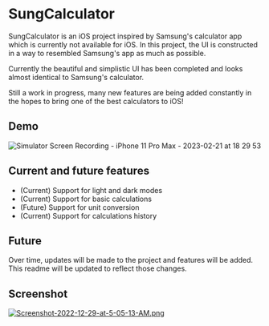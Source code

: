 
# SungCalculator

SungCalculator is an iOS project inspired by Samsung's calculator app
which is currently not available for iOS. In this project, the UI
is constructed in a way to resembled Samsung's app as much as possible.

Currently the beautiful and simplistic UI has been completed and looks
almost identical to Samsung's calculator. 

Still a work in progress, many new features are being added constantly in the hopes
to bring one of the best calculators to iOS!




## Demo
![Simulator Screen Recording - iPhone 11 Pro Max - 2023-02-21 at 18 29 53](https://user-images.githubusercontent.com/50508424/220489936-de0f05ee-dff6-4d7d-9d60-ced20400c1aa.gif)




## Current and future features
- (Current) Support for light and dark modes
- (Current) Support for basic calculations 
- (Future) Support for unit conversion
- (Current) Support for calculations history
 


## Future

Over time, updates will be made to the project and features will be added.
This readme will be updated to reflect those changes. 

## Screenshot
[![Screenshot-2022-12-29-at-5-05-13-AM.png](https://i.postimg.cc/vZmKHRSP/Screenshot-2022-12-29-at-5-05-13-AM.png)](https://postimg.cc/bsKg35Pb)


